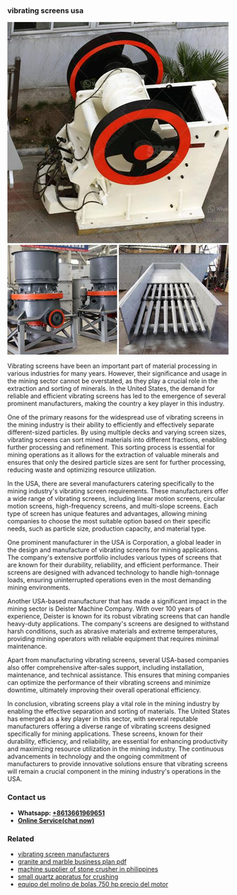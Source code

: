 <h3>vibrating screens usa</h3><img src='1708332371.jpg' alt=''><p>Vibrating screens have been an important part of material processing in various industries for many years. However, their significance and usage in the mining sector cannot be overstated, as they play a crucial role in the extraction and sorting of minerals. In the United States, the demand for reliable and efficient vibrating screens has led to the emergence of several prominent manufacturers, making the country a key player in this industry.</p><p>One of the primary reasons for the widespread use of vibrating screens in the mining industry is their ability to efficiently and effectively separate different-sized particles. By using multiple decks and varying screen sizes, vibrating screens can sort mined materials into different fractions, enabling further processing and refinement. This sorting process is essential for mining operations as it allows for the extraction of valuable minerals and ensures that only the desired particle sizes are sent for further processing, reducing waste and optimizing resource utilization.</p><p>In the USA, there are several manufacturers catering specifically to the mining industry's vibrating screen requirements. These manufacturers offer a wide range of vibrating screens, including linear motion screens, circular motion screens, high-frequency screens, and multi-slope screens. Each type of screen has unique features and advantages, allowing mining companies to choose the most suitable option based on their specific needs, such as particle size, production capacity, and material type.</p><p>One prominent manufacturer in the USA is Corporation, a global leader in the design and manufacture of vibrating screens for mining applications. The company's extensive portfolio includes various types of screens that are known for their durability, reliability, and efficient performance. Their screens are designed with advanced technology to handle high-tonnage loads, ensuring uninterrupted operations even in the most demanding mining environments.</p><p>Another USA-based manufacturer that has made a significant impact in the mining sector is Deister Machine Company. With over 100 years of experience, Deister is known for its robust vibrating screens that can handle heavy-duty applications. The company's screens are designed to withstand harsh conditions, such as abrasive materials and extreme temperatures, providing mining operators with reliable equipment that requires minimal maintenance.</p><p>Apart from manufacturing vibrating screens, several USA-based companies also offer comprehensive after-sales support, including installation, maintenance, and technical assistance. This ensures that mining companies can optimize the performance of their vibrating screens and minimize downtime, ultimately improving their overall operational efficiency.</p><p>In conclusion, vibrating screens play a vital role in the mining industry by enabling the effective separation and sorting of materials. The United States has emerged as a key player in this sector, with several reputable manufacturers offering a diverse range of vibrating screens designed specifically for mining applications. These screens, known for their durability, efficiency, and reliability, are essential for enhancing productivity and maximizing resource utilization in the mining industry. The continuous advancements in technology and the ongoing commitment of manufacturers to provide innovative solutions ensure that vibrating screens will remain a crucial component in the mining industry's operations in the USA.</p><h3>Contact us</h3><ul><li><strong>Whatsapp:&nbsp;<a href="https://wa.me/8613661969651">+8613661969651</a></strong></li><li><a href="https://swt.shibang-china.com/?git&amp;zhl&amp;vibrating screens usa"><strong>Online Service(chat now)</strong></a></li></ul><h3>Related</h3><ul><li><a href='vibrating screen manufacturers.md'>vibrating screen manufacturers</a></li><li><a href='granite and marble business plan pdf.md'>granite and marble business plan pdf</a></li><li><a href='machine supplier of stone crusher in philippines.md'>machine supplier of stone crusher in philippines</a></li><li><a href='small quartz appratus for crushing.md'>small quartz appratus for crushing</a></li><li><a href='equipo del molino de bolas 750 hp precio del motor.md'>equipo del molino de bolas 750 hp precio del motor</a></li></ul>